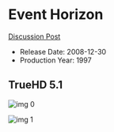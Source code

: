 # Event Horizon

[Discussion Post](https://www.avsforum.com/threads/bass-eq-for-filtered-movies.2995212/post-56865868)

* Release Date: 2008-12-30
* Production Year: 1997

## TrueHD 5.1

![img 0](https://fanart.tv/fanart/movies/8413/moviethumb/event-horizon-505cc12c72b05.jpg)

![img 1](https://i.imgur.com/p7k78zR.png)

